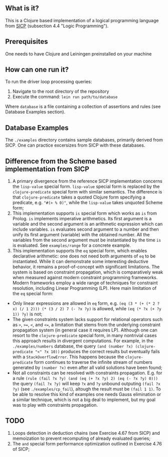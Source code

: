 ## What is it?

This is a Clojure based implementation of a logical programming language from [SICP](https://web.mit.edu/6.001/6.037/sicp.pdf) (subsection 4.4 "Logic Programming").

## Prerequisites

One needs to have Clojure and Leiningen preinstalled on your machine

## How can one run it?

To run the driver loop processing queries:

1. Navigate to the root directory of the repository
2. Execute the command: `lein run path/to/database`
   
Where `database` is a file containing a collection of assertions and rules (see Database Examples section).

## Database Examples

The `./examples` directory contains sample databases, primarily derived from SICP. One can practice excersizes from SICP with these databases.


## Difference from the Scheme based implementation from SICP

1. A primary divergence from the reference SICP implementation concerns the `lisp-value` special form. `lisp-value` special form is replaced by the `clojure-predicate` special form with similar semantics. The difference is that `clojure-predicate` takes a quoted Clojure form specifying a predicate, e.g. `"#(> % 0)"`, while the `lisp-value` takes unquoted Scheme form;
2. This implementation supports `is` special form which works as `is` from Prolog. `is` implements imperative arithmetics. Its first argument is a variable and the second argument is an arithmetic expression which can include variables. `is` evaluates second argument to a number and then unify its first argument (variable) with the obtained number. All the variables from the second argument must be instantiated by the time `is` is evaluated. See `examples/range` for a concrete example.
3. This implementation supports the `eq` special form, which enables declarative arithmetic: one does not need both arguments of `eq` to be instantiated. While it can demonstrate some interesting deductive behavior, it remains a proof-of-concept with significant limitations. The system is based on constraint propagation, which is comparatively weak when measured against modern constraint programming frameworks. Modern frameworks employ a wide range of techniques for constraint resolution, including Linear Programming (LP). Here main limitation of the `eq` special form:
- Only linear expressions are allowed in `eq` form, e.g. `(eq (3 * (+ (* 2 ?x) (/ 1 2))) (* (3 / 2) 7 (- ?x ?y)` is allowed, while `(eq (* ?x (+ ?y 1)) ?y)` is not;
- The given constraints system lacks support for relational operators such as `>`, `>=`, `<`, and `<=`, a limitation that stems from the underlying constraint propagation system (in general case it requires LP). Although one can resort to the `clojure-predicate` special form, in many nontrivial cases this approach results in divergent computations. For example, in the `./examples/numbers` database, the query `(and (number ?x) (clojure-predicate "<" ?x 10))` produces the correct results but eventually fails with a `StackOverflowError`. This happens because the `clojure-predicate` form continues to traverse the infinite stream of numbers generated by `(number ?x)` even after all valid solutions have been found;
- Not all constraints can be resolved with constraints propagation. E.g. for a rule `(rule (fail ?x ?y) (and (eq (+ ?x ?y) 2) (eq (- ?x ?y) 0)))` the query `(fail ?x ?y)` will keep `?x` and `?y` unbound outputing `(fail ?x ?y)` (see `./examples/cp_fail`), altough the result must be `(fail 1 1)`. To be able to resolve this kind of examples one needs Gauss elimination or a similar technique, which is not a big deal to implement, but my goal was to play with constraints propagation.

## TODO

1. Loops detection in deduction chains (see Exercise 4.67 from SICP) and memoization to prevent recomputing of already evaluated queries;
2. The `and` special form performance optimization outlined in Exercise 4.76 of SICP;
